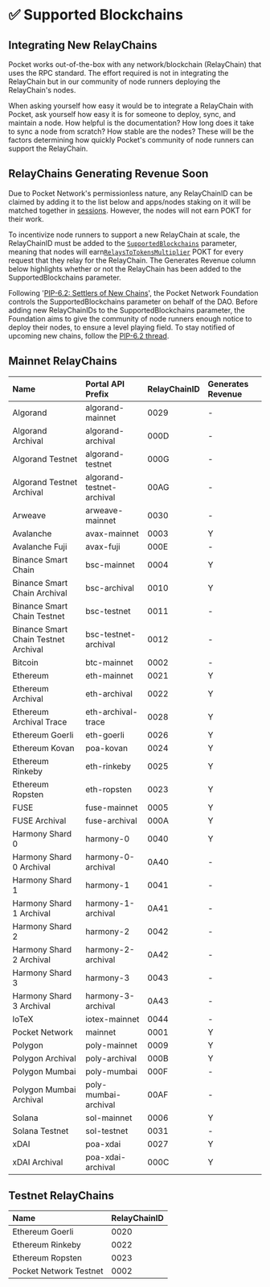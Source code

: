 # ✅ Supported Blockchains

## Integrating New RelayChains

Pocket works out-of-the-box with any network/blockchain \(RelayChain\) that uses the RPC standard. The effort required is not in integrating the RelayChain but in our community of node runners deploying the RelayChain's nodes.

When asking yourself how easy it would be to integrate a RelayChain with Pocket, ask yourself how easy it is for someone to deploy, sync, and maintain a node. How helpful is the documentation? How long does it take to sync a node from scratch? How stable are the nodes? These will be the factors determining how quickly Pocket's community of node runners can support the RelayChain.

## RelayChains Generating Revenue Soon

Due to Pocket Network's permissionless nature, any RelayChainID can be claimed by adding it to the list below and apps/nodes staking on it will be matched together in [sessions](../../main-concepts/protocol/servicing.md#sessions). However, the nodes will not earn POKT for their work.

To incentivize node runners to support a new RelayChain at scale, the RelayChainID must be added to the [`SupportedBlockchains`](protocol-parameters.md#supportedblockchains) parameter, meaning that nodes will earn[`RelaysToTokensMultiplier`](protocol-parameters.md#relaystotokensmultiplier) POKT for every request that they relay for the RelayChain. The Generates Revenue column below highlights whether or not the RelayChain has been added to the SupportedBlockchains parameter.

Following '[PIP-6.2: Settlers of New Chains](https://forum.pokt.network/t/pip-6-2-settlers-of-new-chains/1027)', the Pocket Network Foundation controls the SupportedBlockchains parameter on behalf of the DAO. Before adding new RelayChainIDs to the SupportedBlockchains parameter, the Foundation aims to give the community of node runners enough notice to deploy their nodes, to ensure a level playing field. To stay notified of upcoming new chains, follow the [PIP-6.2 thread](https://forum.pokt.network/t/pip-6-2-settlers-of-new-chains/1027).

## Mainnet RelayChains

| Name | Portal API Prefix | RelayChainID | Generates Revenue |
| :--- | :--- | :--- | :--- |
| Algorand | algorand-mainnet | 0029 | - |
| Algorand Archival | algorand-archival | 000D | - |
| Algorand Testnet | algorand-testnet | 000G | - |
| Algorand Testnet Archival | algorand-testnet-archival | 00AG | - |
| Arweave | arweave-mainnet | 0030 | - |
| Avalanche | avax-mainnet | 0003 | Y |
| Avalanche Fuji | avax-fuji | 000E | - |
| Binance Smart Chain | bsc-mainnet | 0004 | Y |
| Binance Smart Chain Archival | bsc-archival | 0010 | Y |
| Binance Smart Chain Testnet | bsc-testnet | 0011 | - |
| Binance Smart Chain Testnet Archival | bsc-testnet-archival | 0012 | - |
| Bitcoin | btc-mainnet | 0002 | - |
| Ethereum | eth-mainnet | 0021 | Y |
| Ethereum Archival | eth-archival | 0022 | Y |
| Ethereum Archival Trace | eth-archival-trace | 0028 | Y |
| Ethereum Goerli | eth-goerli | 0026 | Y |
| Ethereum Kovan | poa-kovan | 0024 | Y |
| Ethereum Rinkeby | eth-rinkeby | 0025 | Y |
| Ethereum Ropsten | eth-ropsten | 0023 | Y |
| FUSE | fuse-mainnet | 0005 | Y |
| FUSE Archival | fuse-archival | 000A | Y |
| Harmony Shard 0 | harmony-0 | 0040 | Y |
| Harmony Shard 0 Archival | harmony-0-archival | 0A40 | - |
| Harmony Shard 1 | harmony-1 | 0041 | - |
| Harmony Shard 1 Archival | harmony-1-archival | 0A41 | - |
| Harmony Shard 2 | harmony-2 | 0042 | - |
| Harmony Shard 2 Archival | harmony-2-archival | 0A42 | - |
| Harmony Shard 3 | harmony-3 | 0043 | - |
| Harmony Shard 3 Archival | harmony-3-archival | 0A43 | - |
| IoTeX | iotex-mainnet | 0044 | - |
| Pocket Network | mainnet | 0001 | Y |
| Polygon | poly-mainnet | 0009 | Y |
| Polygon Archival | poly-archival | 000B | Y |
| Polygon Mumbai | poly-mumbai | 000F | - |
| Polygon Mumbai Archival | poly-mumbai-archival | 00AF | - |
| Solana | sol-mainnet | 0006 | Y |
| Solana Testnet | sol-testnet | 0031 | - |
| xDAI | poa-xdai | 0027 | Y |
| xDAI Archival | poa-xdai-archival | 000C | Y |

## Testnet RelayChains

| Name | RelayChainID |
| :--- | :--- |
| Ethereum Goerli | 0020 |
| Ethereum Rinkeby | 0022 |
| Ethereum Ropsten | 0023 |
| Pocket Network Testnet | 0002 |

